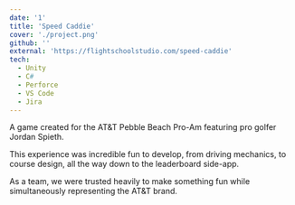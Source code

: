 ```yaml
---
date: '1'
title: 'Speed Caddie'
cover: './project.png'
github: ''
external: 'https://flightschoolstudio.com/speed-caddie'
tech:
  - Unity
  - C#
  - Perforce
  - VS Code
  - Jira
---
```


A game created for the AT&T Pebble Beach Pro-Am featuring pro golfer Jordan Spieth.

This experience was incredible fun to develop, from driving mechanics, to course design, all the way down to the leaderboard side-app.

As a team, we were trusted heavily to make something fun while simultaneously representing the AT&T brand.
